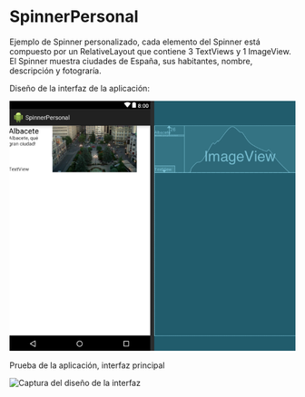 # SpinnerPersonal

Ejemplo de Spinner personalizado, cada elemento del Spinner está compuesto por un RelativeLayout que contiene 3 TextViews y 1 ImageView. El Spinner muestra ciudades de España, sus habitantes, nombre, descripción y fotograría.

Diseño de la interfaz de la aplicación:

![Captura del diseño de la interfaz](https://raw.githubusercontent.com/pmdmdam2/SpinnerPersonal/master/app/src/main/assets/spinner1.png)

Prueba de la aplicación, interfaz principal

![Captura del diseño de la interfaz](https://raw.githubusercontent.com/pmdmdam2/ViewSwitcher/master/app/src/main/assets/spinner2.png)
